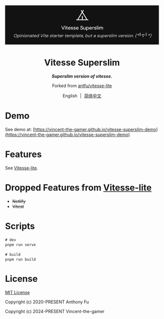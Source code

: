 <p align="center">
    <img src=".github/logo.png"/>
</p>

<h1 align="center">
    Vitesse Superslim
</h1>

<p align="center">
    <b>
        <i>Superslim version of vitesse.</i>
    </b>
</p>

<p align="center">
    Forked from
    <a href="https://github.com/antfu/vitesse-lite" target="_blank">antfu/vitesse-lite</a>
</p>

<p align="center">
    <span>English</span>
    <span style="margin-inline: 5px;">|</span>
    <span>
        <a href="./README.zh-CN.md" target="_blank">简体中文</a>
    </span>
</p>

# Demo
See demo at: [https://vincent-the-gamer.github.io/vitesse-superslim-demo](https://vincent-the-gamer.github.io/vitesse-superslim-demo)

# Features
See [Vitesse-lite](https://github.com/antfu/vitesse-lite).

# Dropped Features from [Vitesse-lite](https://github.com/antfu/vitesse-lite)

- ~~Netlify~~
- ~~Vitest~~

# Scripts

```shell
# dev
pnpm run serve

# build
pnpm run build
```

# License
[MIT License](./LICENSE)

Copyright (c) 2020-PRESENT Anthony Fu

Copyright (c) 2024-PRESENT Vincent-the-gamer
